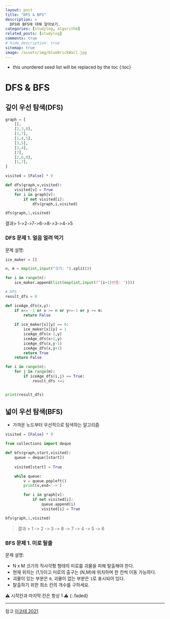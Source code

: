 ```yaml
---
layout: post
title: "DFS & BFS"
description: >
  DFS와 BFS에 대해 알아보기.
categories: [studylog, algorithm]
related_posts: [studylog]
comments: true
# hide_description: true
sitemap: true
image: /assets/img/blueBrickWall.jpg
---
```


* this unordered seed list will be replaced by the toc
{:toc}

# DFS & BFS

## 깊이 우선 탐색(DFS)

```py
graph = [
    [],
    [2,3,8],
    [1,7],
    [1,4,5],
    [3,5],
    [3,4],
    [7],
    [2,6,8],
    [1,7],
]

visited = [False] * 9

def dfs(graph,v,visited):
    visited[v] = True
    for i in graph[v]:
        if not visited[i]:
            dfs(graph,i,visited)

dfs(graph,1,visited)
```

결과> 1->2->7->6->8->3->4->5

### DFS 문제 1. 얼음 얼려 먹기
문제 설명: 
```py
ice_maker = []

n, m = map(int,input("크기: ").split())

for i in range(n):
    ice_maker.append(list(map(int,input(f"{i+1}번줄: "))))

# DFS
result_dfs = 0

def iceAge_dfs(x,y):
    if x<= -1 or x >= n or y<=-1 or y >= m:
        return False
    
    if ice_maker[x][y] == 0:
        ice_maker[x][y] = 1
        iceAge_dfs(x-1,y)
        iceAge_dfs(x+1,y)
        iceAge_dfs(x,y-1)
        iceAge_dfs(x,y+1)
        return True
    return False

for i in range(n):
    for j in range(m):
        if iceAge_dfs(i,j) == True:
            result_dfs +=1


print(result_dfs)
```

## 넓이 우선 탐색(BFS)
- 가까운 노드부터 우선적으로 탐색하는 알고리즘

```py
visited = [False] * 9

from collections import deque

def bfs(graph,start,visited):
    queue = deque([start])
    
    visited[start] = True

    while queue:
        v = queue.popleft()
        print(v,end='->')

        for i in graph[v]:
            if not visited[i]:
                queue.append(i)
                visited[i] = True

bfs(graph,1,visited)
```
> 결과 > 1 -> 2 -> 3 -> 8 -> 7 -> 4 -> 5 -> 6

### BFS 문제 1. 미로 탈출
문제 설명: 
- N x M 크기의 직사각형 형태의 미로를 괴물을 피해 탈출해야 한다.
- 현재 위치는 (1,1)이고 미로의 출구는 (N,M)에 위치하며 한 칸씩 이동 가능하다.
- 괴물이 있는 부분은 `0`, 괴물이 없는 부분은 `1`로 표시되어 있다.
- 탈출하기 위한 최소 칸의 개수를 구하세요.

⚠️ 시작칸과 마지막 칸은 항상 1 ⚠️
{:.faded}

<hr>
참고
<a href = "https://www.youtube.com/watch?v=94RC-DsGMLo&list=PLRx0vPvlEmdAghTr5mXQxGpHjWqSz0dgC&index=5" target="_blank">이코테 2021</a>